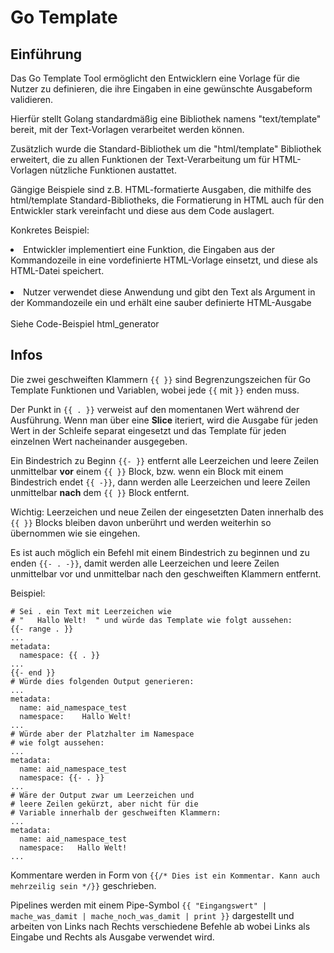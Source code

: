 # Go Template

## Einführung

Das Go Template Tool ermöglicht den Entwicklern eine Vorlage für die Nutzer zu definieren, die ihre Eingaben in eine gewünschte Ausgabeform validieren.

Hierfür stellt Golang standardmäßig eine Bibliothek namens "text/template" bereit, mit der Text-Vorlagen verarbeitet werden können.

Zusätzlich wurde die Standard-Bibliothek um die "html/template" Bibliothek erweitert, die zu allen Funktionen der Text-Verarbeitung um für HTML-Vorlagen nützliche Funktionen austattet.

Gängige Beispiele sind z.B. HTML-formatierte Ausgaben, die mithilfe des html/template Standard-Bibliotheks, die Formatierung in HTML auch für den Entwickler stark vereinfacht und diese aus dem Code auslagert.

Konkretes Beispiel:

<li>Entwickler implementiert eine Funktion, die Eingaben aus der Kommandozeile in eine vordefinierte HTML-Vorlage einsetzt, und diese als HTML-Datei speichert.
<br><br>
<li>Nutzer verwendet diese Anwendung und gibt den Text als Argument in der Kommandozeile ein und erhält eine sauber definierte HTML-Ausgabe
<br><br>
Siehe Code-Beispiel html_generator

## Infos

Die zwei geschweiften Klammern `{{ }}` sind Begrenzungszeichen für Go Template Funktionen und Variablen, wobei jede `{{` mit `}}` enden muss.

Der Punkt in `{{ . }}` verweist auf den momentanen Wert während der Ausführung. Wenn man über eine **Slice** iteriert, wird die Ausgabe für jeden Wert in der Schleife separat eingesetzt und das Template für jeden einzelnen Wert nacheinander ausgegeben.

Ein Bindestrich zu Beginn `{{- }}` entfernt alle Leerzeichen und leere Zeilen unmittelbar **vor** einem `{{ }}` Block, bzw. wenn ein Block mit einem Bindestrich endet `{{ -}}`, dann werden alle Leerzeichen und leere Zeilen unmittelbar **nach** dem `{{ }}` Block entfernt.

Wichtig: Leerzeichen und neue Zeilen der eingesetzten Daten innerhalb des `{{ }}` Blocks bleiben davon unberührt und werden weiterhin so übernommen wie sie eingehen.

Es ist auch möglich ein Befehl mit einem Bindestrich zu beginnen und zu enden `{{- . -}}`, damit werden alle Leerzeichen und leere Zeilen unmittelbar vor und unmittelbar nach den geschweiften Klammern entfernt.

Beispiel:

```
# Sei . ein Text mit Leerzeichen wie
# "   Hallo Welt!  " und würde das Template wie folgt aussehen:
{{- range . }}
...
metadata:
  namespace: {{ . }}
...
{{- end }}
# Würde dies folgenden Output generieren:
...
metadata:
  name: aid_namespace_test
  namespace:    Hallo Welt!
...
# Würde aber der Platzhalter im Namespace
# wie folgt aussehen:
...
metadata:
  name: aid_namespace_test
  namespace: {{- . }}
...
# Wäre der Output zwar um Leerzeichen und
# leere Zeilen gekürzt, aber nicht für die
# Variable innerhalb der geschweiften Klammern:
...
metadata:
  name: aid_namespace_test
  namespace:   Hallo Welt!
...
```

Kommentare werden in Form von `{{/* Dies ist ein Kommentar. Kann auch mehrzeilig sein */}}` geschrieben.

Pipelines werden mit einem Pipe-Symbol `{{ "Eingangswert" | mache_was_damit | mache_noch_was_damit | print }}` dargestellt und arbeiten von Links nach Rechts verschiedene Befehle ab wobei Links als Eingabe und Rechts als Ausgabe verwendet wird.
